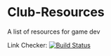 # Club-Resources
A list of resources for game dev

Link Checker: [![Build Status](https://travis-ci.org/Alloz1115/Club-Resources.svg?branch=main)](https://travis-ci.org/Alloz1115/Club-Resources)
